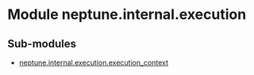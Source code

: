 Module neptune.internal.execution
=================================

Sub-modules
-----------
* [neptune.internal.execution.execution_context](/api-reference/neptune.internal.execution/neptune.internal.execution.execution_context.md)